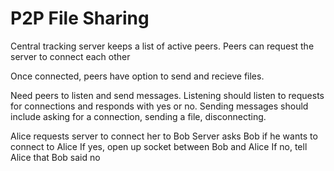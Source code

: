 # P2P File Sharing

Central tracking server keeps a list of active peers. Peers can request the server to connect each other

Once connected, peers have option to send and recieve files. 

Need peers to listen and send messages. Listening should listen to requests for connections and responds with yes or no.
Sending messages should include asking for a connection, sending a file, disconnecting.

Alice requests server to connect her to Bob
Server asks Bob if he wants to connect to Alice
If yes,
    open up socket between Bob and Alice
If no,
    tell Alice that Bob said no
